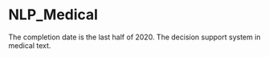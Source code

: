 # NLP_Medical
The completion date is the last half of 2020.
The decision support system in medical text.

